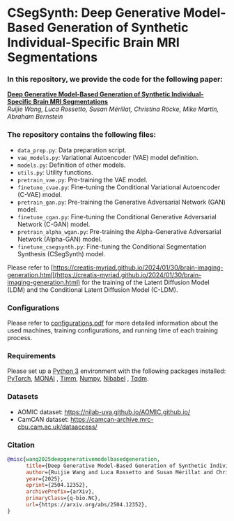 # CSegSynth: Deep Generative Model-Based Generation of Synthetic Individual-Specific Brain MRI Segmentations

### In this repository, we provide the code for the following paper:

**[Deep Generative Model-Based Generation of Synthetic Individual-Specific Brain MRI Segmentations](https://arxiv.org/abs/2504.12352)**  
_Ruijie Wang, Luca Rossetto, Susan Mérillat, Christina Röcke, Mike Martin, Abraham Bernstein_

### The repository contains the following files:
- `data_prep.py`: Data preparation script.
- `vae_models.py`: Variational Autoencoder (VAE) model definition.
- `models.py`: Definition of other models.
- `utils.py`: Utility functions.
- `pretrain_vae.py`: Pre-training the VAE model.
- `finetune_cvae.py`: Fine-tuning the Conditional Variational Autoencoder (C-VAE) model.
- `pretrain_gan.py`: Pre-training the Generative Adversarial Network (GAN) model.
- `finetune_cgan.py`: Fine-tuning the Conditional Generative Adversarial Network (C-GAN) model.
- `pretrain_alpha_wgan.py`: Pre-training the Alpha-Generative Adversarial Network (Alpha-GAN) model.
- `finetune_csegsynth.py`: Fine-tuning the Conditional Segmentation Synthesis (CSegSynth) model.

Please refer to [https://creatis-myriad.github.io/2024/01/30/brain-imaging-generation.html](https://creatis-myriad.github.io/2024/01/30/brain-imaging-generation.html) for the training of the Latent Diffusion Model (LDM) and the Conditional Latent Diffusion Model (C-LDM).

### Configurations

Please refer to [configurations.pdf](https://github.com/ruijie-wang-uzh/CSegSynth/blob/main/configurations.pdf) for more detailed information about the used machines, training configurations, and running time of each training process.

### Requirements

Please set up a [Python 3](https://www.python.org/) environment with the following packages installed:
[PyTorch](https://pytorch.org/), [MONAI](https://monai.io/index.html)
, [Timm](https://huggingface.co/docs/timm/en/index), [Numpy](https://numpy.org/), [Nibabel](https://nipy.org/nibabel/)
, [Tqdm](https://github.com/tqdm/tqdm).


### Datasets
- AOMIC dataset: https://nilab-uva.github.io/AOMIC.github.io/
- CamCAN dataset: https://camcan-archive.mrc-cbu.cam.ac.uk/dataaccess/


### Citation

```bibtex
@misc{wang2025deepgenerativemodelbasedgeneration,
      title={Deep Generative Model-Based Generation of Synthetic Individual-Specific Brain MRI Segmentations}, 
      author={Ruijie Wang and Luca Rossetto and Susan Mérillat and Christina Röcke and Mike Martin and Abraham Bernstein},
      year={2025},
      eprint={2504.12352},
      archivePrefix={arXiv},
      primaryClass={q-bio.NC},
      url={https://arxiv.org/abs/2504.12352}, 
}
```



